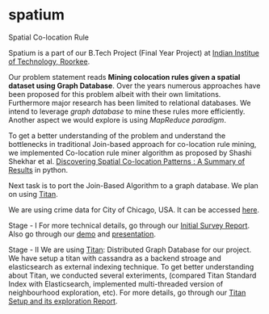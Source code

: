 spatium
=======

Spatial Co-location Rule

Spatium is a part of our B.Tech Project (Final Year Project) at [Indian Institue of Technology, Roorkee](http://www.iitr.ac.in/).

Our problem statement reads **Mining colocation rules given a spatial dataset using Graph Database**. Over the years numerous approaches have been proposed for this problem albeit with their own limitations. Furthermore major research has been limited to relational databases. We intend to leverage *graph database* to mine these rules more efficiently. Another aspect we would explore is using *MapReduce paradigm*.

To get a better understanding of the problem and understand the bottlenecks in traditional Join-based approach for co-location rule mining, we implemented Co-location rule miner algorithm as proposed by Shashi Shekhar et al. [Discovering Spatial Co-location Patterns : A Summary of Results](http://www.spatial.cs.umn.edu/paper_ps/sstd01.pdf) in python.

Next task is to port the Join-Based Algorithm to a graph database. We plan on using [Titan](http://thinkaurelius.github.io/titan/). 

We are using crime data for City of Chicago, USA. It can be accessed [here](https://data.cityofchicago.org/Public-Safety/Crimes-2001-to-present/ijzp-q8t2). 

Stage - I
For more technical details, go through our [Initial Survey Report](https://sites.google.com/site/sanketmehtaiitr/spatium). Also go through our [demo](http://shagunsodhani.in/spatium/demo.html) and [presentation](http://slides.com/shagun/spatium).

Stage - II
We are using [Titan](http://thinkaurelius.github.io/titan/): Distributed Graph Database for our project. We have setup a titan with cassandra as a backend stroage and elasticsearch as external indexing technique. To get better understanding about Titan, we conducted several exteriments, (compared Titan Standard Index with Elasticsearch, implemented multi-threaded version of neighbourhood exploration, etc). For more details, go through our [Titan Setup and its exploration Report](https://sites.google.com/site/sanketmehtaiitr/spatium). 

